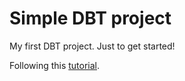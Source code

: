 # Simple DBT project

My first DBT project. Just to get started!

Following this [tutorial](https://www.startdataengineering.com/post/dbt-data-build-tool-tutorial/).
